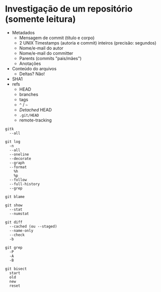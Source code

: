 # Investigação de um repositório (somente leitura)

- Metadados
  - Mensagem de commit (título e corpo)
  - 2 UNIX Timestamps (autoria e commit) inteiros (precisão: segundos)
  - Nome/e-mail do autor
  - Nome/e-mail do committer
  - Parents (commits "pais/mães")
  - Anotações
- Conteúdo do arquivos
  - Deltas? Não!
- SHA1
- refs
  - HEAD
  - branches
  - tags
  - `^` / `~`
  - *Detached* HEAD
  - `.git/HEAD`
  - remote-tracking

```
gitk
  --all
```

```
git log
  -n
  --all
  --oneline
  --decorate
  --graph
  --format
    %h
    %p
  --follow
  --full-history
  --grep
```

```
git blame
```

```
git show
  --stat
  --numstat
```

```
git diff
  --cached (ou --staged)
  --name-only
  --check
  -b
```

```
git grep
  -P
  -A
  -B
```

```
git bisect
  start
  old
  new
  reset
```

